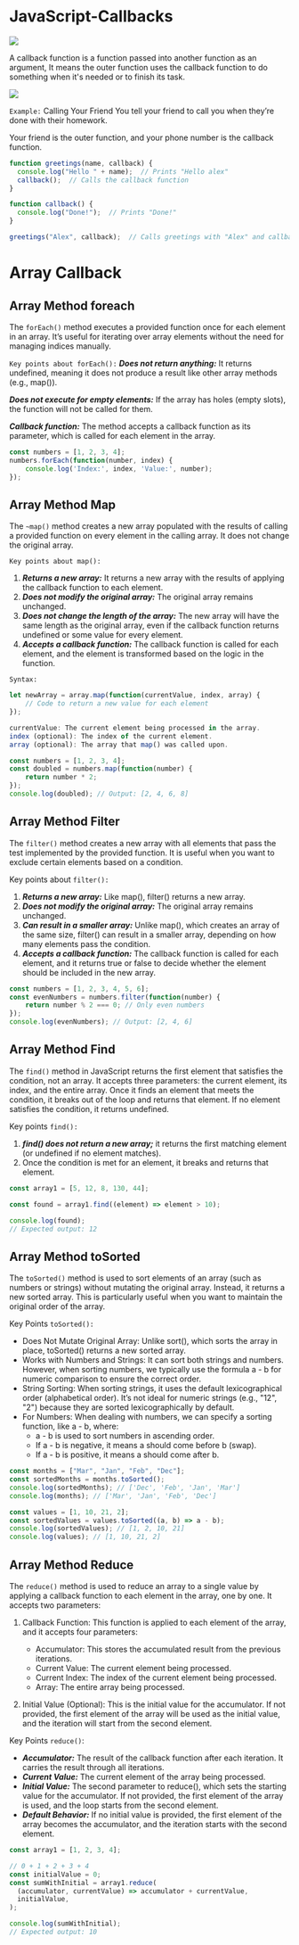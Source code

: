 # JavaScript-Callbacks

<img src="https://i.ytimg.com/vi/qtfi4-8dj9c/hq720.jpg?sqp=-oaymwE7CK4FEIIDSFryq4qpAy0IARUAAAAAGAElAADIQj0AgKJD8AEB-AHUBoAC4AOKAgwIABABGH8gFihMMA8=&rs=AOn4CLAOqIxFXGgEDc4p3INMKY8AbGoJbA">


A callback function is a function passed into another function as an argument, It means the outer function uses the callback function to do something when it's needed or to finish its task.

<img src="https://i0.wp.com/jscurious.com/wp-content/uploads/2020/12/callback_functions_javascript_jscurious.jpg?fit=1182%2C645&ssl=1">


```Example:``` Calling Your Friend
You tell your friend to call you when they’re done with their homework.


Your friend is the outer function, and your phone number is the callback function.

```js
function greetings(name, callback) {
  console.log("Hello " + name);  // Prints "Hello alex"
  callback();  // Calls the callback function
}

function callback() {
  console.log("Done!");  // Prints "Done!"
}

greetings("Alex", callback);  // Calls greetings with "Alex" and callback

```


# Array Callback

## Array Method foreach
The `forEach()` method executes a provided function once for each element in an array. It’s useful for iterating over array elements without the need for managing indices manually.

`Key points about forEach():`
***Does not return anything:*** It returns undefined, meaning it does not produce a result like other array methods (e.g., map()).


***Does not execute for empty elements:*** If the array has holes (empty slots), the function will not be called for them.


***Callback function:*** The method accepts a callback function as its parameter, which is called for each element in the array.

```js
const numbers = [1, 2, 3, 4];
numbers.forEach(function(number, index) {
    console.log('Index:', index, 'Value:', number);
});
```

## Array Method Map
The `~map()` method creates a new array populated with the results of calling a provided function on every element in the calling array. It does not change the original array.

`Key points about map():`
1. ***Returns a new array:*** It returns a new array with the results of applying the callback function to each element.
2. ***Does not modify the original array:*** The original array remains unchanged.
3. ***Does not change the length of the array:*** The new array will have the same length as the original array, even if the callback function returns undefined or some value for every element.
4. ***Accepts a callback function:*** The callback function is called for each element, and the element is transformed based on the logic in the function.

`Syntax:`
```js
let newArray = array.map(function(currentValue, index, array) {
    // Code to return a new value for each element
});
```

```js
currentValue: The current element being processed in the array.
index (optional): The index of the current element.
array (optional): The array that map() was called upon.
```

```js
const numbers = [1, 2, 3, 4];
const doubled = numbers.map(function(number) {
    return number * 2;
});
console.log(doubled); // Output: [2, 4, 6, 8]
```


## Array Method Filter
The `filter()` method creates a new array with all elements that pass the test implemented by the provided function. It is useful when you want to exclude certain elements based on a condition.


Key points about `filter():`

1.  ***Returns a new array:*** Like map(), filter() returns a new array.
2.  ***Does not modify the original array:*** The original array remains unchanged.
3.  ***Can result in a smaller array:*** Unlike map(), which creates an array of the same size, filter() can result in a smaller array, depending on how many elements pass the condition.
4.  ***Accepts a callback function:*** The callback function is called for each element, and it returns true or false to decide whether the element should be included in the new array.


```js
const numbers = [1, 2, 3, 4, 5, 6];
const evenNumbers = numbers.filter(function(number) {
    return number % 2 === 0; // Only even numbers
});
console.log(evenNumbers); // Output: [2, 4, 6]
```

##  Array Method Find
The `find()` method in JavaScript returns the first element that satisfies the condition, not an array. It accepts three parameters: the current element, its index, and the entire array. Once it finds an element that meets the condition, it breaks out of the loop and returns that element. If no element satisfies the condition, it returns undefined.

Key points `find():`
1. ***find() does not return a new array;*** it returns the first matching element (or undefined if no element matches).
2. Once the condition is met for an element, it breaks and returns that element.


```js
const array1 = [5, 12, 8, 130, 44];

const found = array1.find((element) => element > 10);

console.log(found);
// Expected output: 12
```


##  Array Method toSorted
The `toSorted()` method is used to sort elements of an array (such as numbers or strings) without mutating the original array. Instead, it returns a new sorted array. This is particularly useful when you want to maintain the original order of the array.

Key Points `toSorted():`
 - Does Not Mutate Original Array: Unlike sort(), which sorts the array in place, toSorted() returns a new sorted array.
 - Works with Numbers and Strings: It can sort both strings and numbers. However, when sorting numbers, we typically use the formula a - b for numeric comparison to ensure the correct order.
 - String Sorting: When sorting strings, it uses the default lexicographical order (alphabetical order). It’s not ideal for numeric strings (e.g., "12", "2") because they are sorted lexicographically by default.
 - For Numbers: When dealing with numbers, we can specify a sorting function, like a - b, where:
     - a - b is used to sort numbers in ascending order.
     - If a - b is negative, it means a should come before b (swap).
     - If a - b is positive, it means a should come after b.

```js
const months = ["Mar", "Jan", "Feb", "Dec"];
const sortedMonths = months.toSorted();
console.log(sortedMonths); // ['Dec', 'Feb', 'Jan', 'Mar']
console.log(months); // ['Mar', 'Jan', 'Feb', 'Dec']

const values = [1, 10, 21, 2];
const sortedValues = values.toSorted((a, b) => a - b);
console.log(sortedValues); // [1, 2, 10, 21]
console.log(values); // [1, 10, 21, 2]
```

##  Array Method Reduce
The `reduce()` method is used to reduce an array to a single value by applying a callback function to each element in the array, one by one. It accepts two parameters:

1. Callback Function: This function is applied to each element of the array, and it accepts four parameters:
      - Accumulator: This stores the accumulated result from the previous iterations.
      - Current Value: The current element being processed.
      - Current Index: The index of the current element being processed.
      - Array: The entire array being processed.

2. Initial Value (Optional): This is the initial value for the accumulator. If not provided, the first element of the array will be used as the initial value, and the iteration will start from the second element.

Key Points `reduce()`:
 - ***Accumulator:*** The result of the callback function after each iteration. It carries the result through all iterations.
 - ***Current Value:***  The current element of the array being processed.
 - ***Initial Value:***  The second parameter to reduce(), which sets the starting value for the accumulator. If not provided, the first element of the array is used, and the loop starts from the second element.
 - ***Default Behavior:***  If no initial value is provided, the first element of the array becomes the accumulator, and the iteration starts with the second element.

```js
const array1 = [1, 2, 3, 4];

// 0 + 1 + 2 + 3 + 4
const initialValue = 0;
const sumWithInitial = array1.reduce(
  (accumulator, currentValue) => accumulator + currentValue,
  initialValue,
);

console.log(sumWithInitial);
// Expected output: 10
```
